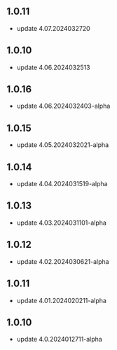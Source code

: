 ## 1.0.11
* update 4.07.2024032720

## 1.0.10
* update 4.06.2024032513

## 1.0.16
* update 4.06.2024032403-alpha

## 1.0.15
* update 4.05.2024032021-alpha

## 1.0.14
* update 4.04.2024031519-alpha

## 1.0.13
* update 4.03.2024031101-alpha

## 1.0.12
* update 4.02.2024030621-alpha

## 1.0.11
* update 4.01.2024020211-alpha

## 1.0.10
* update 4.0.2024012711-alpha
